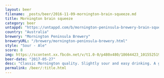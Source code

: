 ```yaml
---
layout: beer
filename: _posts/beer/2016-11-09-mornington-brain-squeeze.md
title: Mornington brain squeeze
category: beer
untappd: "https://untappd.com/b/mornington-peninsula-brewery-brain-squeeze/1797359"
country: "Australia"
brewery: "Mornington Peninsula Brewery"
breweryURL: "/brewery/mornington-peninsula-brewery.html"
style: "Sour - Ale"
score: 8
img: https://scontent.xx.fbcdn.net/v/t1.0-0/p480x480/18664423_10155251935023745_9083513875473421779_n.jpg?oh=616a34af867500a1ff78ee07d1a76581&oe=5B2695BF
beer-date: "2017-05-27"
desc: "Classic Mornington quality. Slightly sour and easy drinking. A good all day beverage"
permalink: /beer/:title.html
---
```

